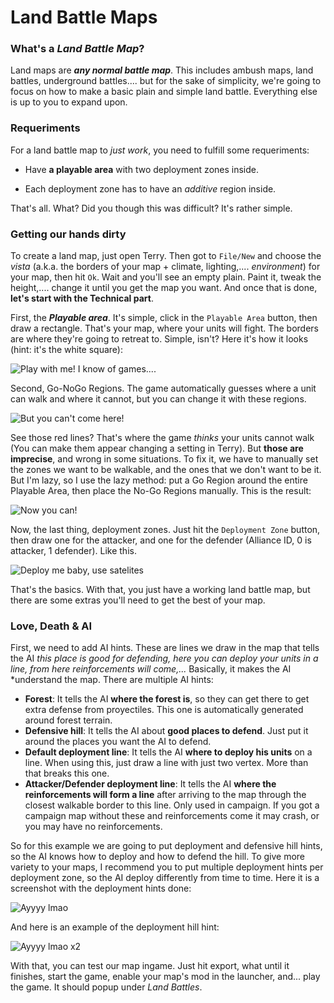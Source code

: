 # Land Battle Maps

### What's a *Land Battle Map*?

Land maps are ***any normal battle map***. This includes ambush maps, land battles, underground battles.... but for the sake of simplicity, we're going to focus on how to make a basic plain and simple land battle. Everything else is up to you to expand upon.
### Requeriments

For a land battle map to *just work*, you need to fulfill some requeriments:

 - Have **a playable area** with two deployment zones inside.

 - Each deployment zone has to have an *additive* region inside.

That's all. What? Did you though this was difficult? It's rather simple.
### Getting our hands dirty

To create a land map, just open Terry. Then got to `File/New` and choose the *vista* (a.k.a. the borders of your map + climate, lighting,.... *environment*) for your map, then hit `Ok`. Wait and you'll see an empty plain. Paint it, tweak the height,.... change it until you get the map you want. And once that is done, **let's start with the Technical part**.

First, the ***Playable area***. It's simple, click in the `Playable Area` button, then draw a rectangle. That's your map, where your units will fight. The borders are where they're going to retreat to. Simple, isn't? Here it's how it looks (hint: it's the white square):

![Play with me! I know of games....][Playable area]

Second, Go-NoGo Regions. The game automatically guesses where a unit can walk and where it cannot, but you can change it with these regions. 

![But you can't come here!][Nogo region]

See those red lines? That's where the game *thinks* your units cannot walk (You can make them appear changing a setting in Terry). But **those are imprecise**, and wrong in some situations. To fix it, we have to manually set the zones we want to be walkable, and the ones that we don't want to be it. But I'm lazy, so I use the lazy method: put a Go Region around the entire Playable Area, then place the No-Go Regions manually. This is the result:

![Now you can!][Nogo region 2]

Now, the last thing, deployment zones. Just hit the `Deployment Zone` button, then draw one for the attacker, and one for the defender (Alliance ID, 0 is attacker, 1 defender). Like this.

![Deploy me baby, use satelites][Deployment]

That's the basics. With that, you just have a working land battle map, but there are some extras you'll need to get the best of your map.
### Love, Death & AI

First, we need to add AI hints. These are lines we draw in the map that tells the AI *this place is good for defending, here you can deploy your units in a line, from here reinforcements will come,...* Basically, it makes the AI *understand the map. There are multiple AI hints:
 - **Forest**: It tells the AI **where the forest is**, so they can get there to get extra defense from proyectiles. This one is automatically generated around forest terrain.
 - **Defensive hill**: It tells the AI about **good places to defend**. Just put it around the places you want the AI to defend.
 - **Default deployment line**: It tells the AI **where to deploy his units** on a line. When using this, just draw a line with just two vertex. More than that breaks this one.
 - **Attacker/Defender deployment line**: It tells the AI **where the reinforcements will form a line** after arriving to the map through the closest walkable border to this line. Only used in campaign. If you got a campaign map without these and reinforcements come it may crash, or you may have no reinforcements.

So for this example we are going to put deployment and defensive hill hints, so the AI knows how to deploy and how to defend the hill. To give more variety to your maps, I recommend you to put multiple deployment hints per deployment zone, so the AI deploy differently from time to time. Here it is a screenshot with the deployment hints done:

![Ayyyy lmao][AI 1]

And here is an example of the deployment hill hint:

![Ayyyy lmao x2][AI 2]

With that, you can test our map ingame. Just hit export, what until it finishes, start the game, enable your map's mod in the launcher, and... play the game. It should popup under *Land Battles*.

[Playable area]: images/4_1-01.png
[Nogo region]: images/4_1-02.png
[Nogo region 2]: images/4_1-03.png
[Deployment]: images/4_1-04.png
[AI 1]: images/4_1-05.png
[AI 2]: images/4_1-06.png